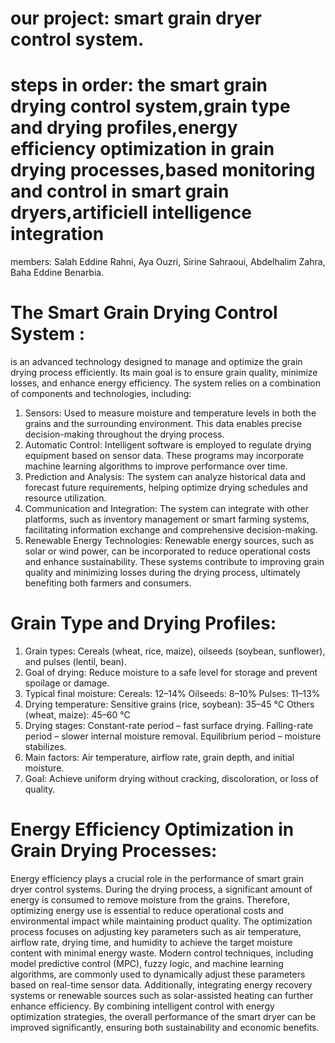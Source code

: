 # our project: smart grain dryer control system.
# steps in order: the smart grain drying control system,grain type and drying profiles,energy efficiency optimization in grain drying processes,based monitoring and control in smart grain dryers,artificiell intelligence integration
members: Salah Eddine Rahni, Aya Ouzri, Sirine Sahraoui, Abdelhalim Zahra, Baha Eddine Benarbia.
# The Smart Grain Drying Control System :
is an advanced technology designed to manage and optimize the grain drying process efficiently. Its main goal is to ensure grain quality, minimize losses, and enhance energy efficiency. The system relies on a combination of components and technologies, including:
1. Sensors: Used to measure moisture and temperature levels in both the grains and the surrounding environment. This data enables precise decision-making throughout the drying process.
2. Automatic Control: Intelligent software is employed to regulate drying equipment based on sensor data. These programs may incorporate machine learning algorithms to improve performance over time.
3. Prediction and Analysis: The system can analyze historical data and forecast future requirements, helping optimize drying schedules and resource utilization.
4. Communication and Integration: The system can integrate with other platforms, such as inventory management or smart farming systems, facilitating information exchange and comprehensive decision-making.
5. Renewable Energy Technologies: Renewable energy sources, such as solar or wind power, can be incorporated to reduce operational costs and enhance sustainability.
These systems contribute to improving grain quality and minimizing losses during the drying process, ultimately benefiting both farmers and consumers.
# Grain Type and Drying Profiles:
1. Grain types: Cereals (wheat, rice, maize), oilseeds (soybean, sunflower), and pulses (lentil, bean).
2. Goal of drying: Reduce moisture to a safe level for storage and prevent spoilage or damage.
3. Typical final moisture:
Cereals: 12–14%
Oilseeds: 8–10%
Pulses: 11–13%
4. Drying temperature:
Sensitive grains (rice, soybean): 35–45 °C
Others (wheat, maize): 45–60 °C
5. Drying stages:
 Constant-rate period – fast surface drying.
 Falling-rate period – slower internal moisture removal.
 Equilibrium period – moisture stabilizes.
6. Main factors: Air temperature, airflow rate, grain depth, and initial moisture.
7. Goal: Achieve uniform drying without cracking, discoloration, or loss of quality. 
# Energy Efficiency Optimization in Grain Drying Processes:
Energy efficiency plays a crucial role in the performance of smart grain dryer control systems. During the drying process, a significant amount of energy is consumed to remove moisture from the grains. Therefore, optimizing energy use is essential to reduce operational costs and environmental impact while maintaining product quality. The optimization process focuses on adjusting key parameters such as air temperature, airflow rate, drying time, and humidity to achieve the target moisture content with minimal energy waste.
Modern control techniques, including model predictive control (MPC), fuzzy logic, and machine learning algorithms, are commonly used to dynamically adjust these parameters based on real-time sensor data. Additionally, integrating energy recovery systems or renewable sources such as solar-assisted heating can further enhance efficiency. By combining intelligent control with energy optimization strategies, the overall performance of the smart dryer can be improved significantly, ensuring both sustainability and economic benefits.
